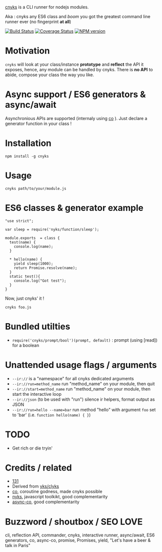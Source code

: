 [cnyks](https://github.com/131/cnyks) is a CLI runner for nodejs modules.

Aka : cnyks any ES6 class and *boom* you got the greatest command line runner ever (no fingerprint **at all**)

[![Build Status](https://travis-ci.org/131/cnyks.svg?branch=master)](https://travis-ci.org/131/cnyks)
[![Coverage Status](https://coveralls.io/repos/github/131/cnyks/badge.svg?branch=master)](https://coveralls.io/github/131/cnyks?branch=master)
[![NPM version](https://img.shields.io/npm/v/cnyks.svg)](https://www.npmjs.com/package/cnyks)


# Motivation
`cnyks` will look at your class/instance **prototype** and **reflect** the API it exposes, hence, any module can be handled by cnyks.
There is **no API** to abide, compose your class the way you like.

# Async support / ES6 generators & async/await
Asynchronious APIs are supported  (internaly using [co](https://github.com/tj/co) ). Just declare a generator function in your class !


# Installation

```
npm install -g cnyks
```

# Usage
```
cnyks path/to/your/module.js
```

# ES6 classes & generator example
```
"use strict";

var sleep = require('nyks/function/sleep');

module.exports  = class {
  test(name) {
    console.log(name);
  }

  * hello(name) {
    yield sleep(1000);
    return Promise.resolve(name);
  }
  static test(){
    console.log("Got test");
  }
}
```
Now, just cnyks' it !
```
cnyks foo.js
```

# Bundled utilties
* `require('cnyks/prompt/bool')(prompt, default)` : prompt (using [read]) for a boolean



# Unattended usage flags / arguments

* `--ir://` is a "namespace" for all cnyks dedicated arguments
* `--ir://run=method_name` run  "method_name" on your module, then quit
* `--ir://start=method_name` run "method_name" on your module, then start the interactive loop
* `--ir://json` (to be used with "run")  silence ir helpers, format output as JSON
* `--ir://run=hello --name=bar` run method "hello" with argument `foo` set to 'bar' (i.e. `function hello(name) { }`)




# TODO
* Get rich or die tryin'

# Credits / related
* [131](https://github.com/131)
* Derived from [yks/clyks](https://github.com/131/yks/blob/master/class/exts/cli/interactive_runner.php)
* [co](https://github.com/tj/co), coroutine godness, made cnyks possible
* [nyks](https://github.com/131/nyks), javascript toolkikt, good complementarity
* [async-co](https://github.com/mout/mout), good complementarity



# Buzzword / shoutbox / SEO LOVE
cli, reflection API, commander, cnyks, interactive runner, async/await, ES6 generators, co, async-co, promise, Promises, yield, "Let's have a beer & talk in Paris"


